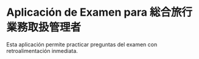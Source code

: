 # Aplicación de Examen para 総合旅行業務取扱管理者

Esta aplicación permite practicar preguntas del examen con retroalimentación inmediata.